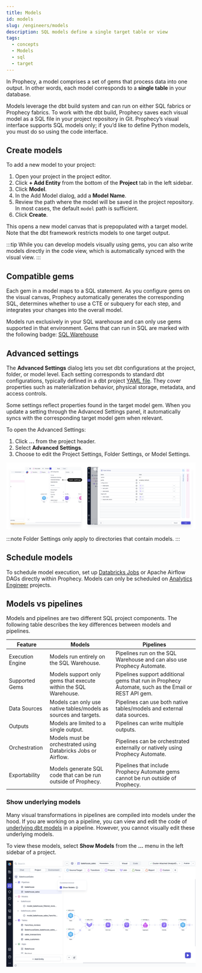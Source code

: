 ```yaml
---
title: Models
id: models
slug: /engineers/models
description: SQL models define a single target table or view
tags:
  - concepts
  - Models
  - sql
  - target
---
```


In Prophecy, a model comprises a set of gems that process data into one output. In other words, each model corresponds to a **single table** in your database.

Models leverage the dbt build system and can run on either SQL fabrics or Prophecy fabrics. To work with the dbt build, Prophecy saves each visual model as a SQL file in your project repository in Git. Prophecy’s visual interface supports SQL models only; if you’d like to define Python models, you must do so using the code interface.

## Create models

To add a new model to your project:

1. Open your project in the project editor.
1. Click **+ Add Entity** from the bottom of the **Project** tab in the left sidebar.
1. Click **Model**.
1. In the Add Model dialog, add a **Model Name**.
1. Review the path where the model will be saved in the project repository. In most cases, the default `model` path is sufficient.
1. Click **Create**.

This opens a new model canvas that is prepopulated with a target model. Note that the dbt framework restricts models to one target output.

:::tip
While you can develop models visually using gems, you can also write models directly in the code view, which is automatically synced with the visual view.
:::

## Compatible gems

Each gem in a model maps to a SQL statement. As you configure gems on the visual canvas, Prophecy automatically generates the corresponding SQL, determines whether to use a CTE or subquery for each step, and integrates your changes into the overall model.

Models run exclusively in your SQL warehouse and can only use gems supported in that environment. Gems that can run in SQL are marked with the following badge: <a href="https://docs.prophecy.io/core/prophecy-fabrics/"><span className="badge badge-runtime">SQL Warehouse</span></a>

## Advanced settings

The **Advanced Settings** dialog lets you set dbt configurations at the project, folder, or model level. Each setting corresponds to standard dbt configurations, typically defined in a dbt project [YAML file](https://docs.getdbt.com/docs/build/projects#project-configuration). They cover properties such as materialization behavior, physical storage, metadata, and access controls.

Some settings reflect properties found in the target model gem. When you update a setting through the Advanced Settings panel, it automatically syncs with the corresponding target model gem when relevant.

To open the Advanced Settings:

1. Click **...** from the project header.
1. Select **Advanced Settings**.
1. Choose to edit the Project Settings, Folder Settings, or Model Settings.

![Advanced Settings](img/advanced-settings-dbt.png)

:::note
Folder Settings only apply to directories that contain models.
:::

## Schedule models

To schedule model execution, set up [Databricks Jobs](/engineers/databricks-jobs) or Apache Airflow DAGs directly within Prophecy. Models can only be scheduled on [Analytics Engineer](/administration/project-types/) projects.

## Models vs pipelines

Models and pipelines are two different SQL project components. The following table describes the key differences between models and pipelines.

| Feature          | Models                                                           | Pipelines                                                                                           |
| ---------------- | ---------------------------------------------------------------- | --------------------------------------------------------------------------------------------------- |
| Execution Engine | Models run entirely on the SQL Warehouse.                        | Pipelines run on the SQL Warehouse and can also use Prophecy Automate.                              |
| Supported Gems   | Models support only gems that execute within the SQL Warehouse.  | Pipelines support additional gems that run in Prophecy Automate, such as the Email or REST API gem. |
| Data Sources     | Models can only use native tables/models as sources and targets. | Pipelines can use both native tables/models and external data sources.                              |
| Outputs          | Models are limited to a single output.                           | Pipelines can write multiple outputs.                                                               |
| Orchestration    | Models must be orchestrated using Databricks Jobs or Airflow.    | Pipelines can be orchestrated externally or natively using Prophecy Automate.                       |
| Exportability    | Models generate SQL code that can be run outside of Prophecy.    | Pipelines that include Prophecy Automate gems cannot be run outside of Prophecy.                    |

### Show underlying models

Many visual transformations in pipelines are compiled into models under the hood. If you are working on a pipeline, you can view and edit the code of [underlying dbt models](/analysts/pipeline-execution#execution-environment) in a pipeline. However, you cannot visually edit these underlying models.

To view these models, select **Show Models** from the **...** menu in the left sidebar of a project.

![Show Models](img/show-models.png)
